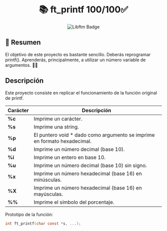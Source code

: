 # <div align="center">📚 ft_printf 100/100:white_check_mark:</div>
<p align="center">
  <img src="https://github.com/byaliego/42-project-badges/blob/main/badges/ft_printfe.png" alt="Libftm Badge">
</p>

## 📝 Resumen

El objetivo de este proyecto es bastante sencillo. Deberás reprogramar printf(). Aprenderás, principalmente, a utilizar un número variable de argumentos. 👨‍💻

## Descripción 

Este proyecto consiste en replicar el funcionamiento de la función original de printf. 

| Carácter  | Descripción														 			|
|-------|-----------------------------------------------------------------------------------|
| **%c** | Imprime un carácter.       													|
| **%s** | Imprime una string.											|
| **%p** | El puntero void * dado como argumento se imprime en formato hexadecimal.								|
| **%d** | Imprime un número decimal (base 10).																	|
| **%i** | Imprime un entero en base 10.               											|
| **%u** | Imprime un número decimal (base 10) sin signo.               									|
| **%x** | Imprime un número hexadecimal (base 16) en minúsculas.                				|
| **%X** | Imprime un número hexadecimal (base 16) en mayúsculas.                				|
| **%%** | Imprime el símbolo del porcentaje.                 											|

Prototipo de la función:

```C
int ft_printf(char const *s, ...);
```


